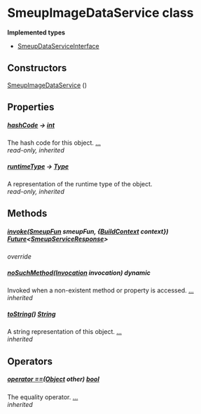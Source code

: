 


# SmeupImageDataService class












**Implemented types**

- [SmeupDataServiceInterface](../smeup_services_smeup_data_service_interface/SmeupDataServiceInterface-class.md)





## Constructors

[SmeupImageDataService](../smeup_services_smeup_image_data_service/SmeupImageDataService/SmeupImageDataService.md) ()

    


## Properties

##### [hashCode](https://api.flutter.dev/flutter/dart-core/Object/hashCode.html) &#8594; [int](https://api.flutter.dev/flutter/dart-core/int-class.html)



The hash code for this object. [...](https://api.flutter.dev/flutter/dart-core/Object/hashCode.html)  
_read-only, inherited_



##### [runtimeType](https://api.flutter.dev/flutter/dart-core/Object/runtimeType.html) &#8594; [Type](https://api.flutter.dev/flutter/dart-core/Type-class.html)



A representation of the runtime type of the object.   
_read-only, inherited_




## Methods

##### [invoke](../smeup_services_smeup_image_data_service/SmeupImageDataService/invoke.md)([SmeupFun](../smeup_models_smeup_fun/SmeupFun-class.md) smeupFun, {[BuildContext](https://api.flutter.dev/flutter/widgets/BuildContext-class.html) context}) [Future](https://api.flutter.dev/flutter/dart-async/Future-class.html)&lt;[SmeupServiceResponse](../smeup_services_smeup_service_response/SmeupServiceResponse-class.md)>



   
_override_



##### [noSuchMethod](https://api.flutter.dev/flutter/dart-core/Object/noSuchMethod.html)([Invocation](https://api.flutter.dev/flutter/dart-core/Invocation-class.html) invocation) dynamic



Invoked when a non-existent method or property is accessed. [...](https://api.flutter.dev/flutter/dart-core/Object/noSuchMethod.html)  
_inherited_



##### [toString](https://api.flutter.dev/flutter/dart-core/Object/toString.html)() [String](https://api.flutter.dev/flutter/dart-core/String-class.html)



A string representation of this object. [...](https://api.flutter.dev/flutter/dart-core/Object/toString.html)  
_inherited_




## Operators

##### [operator ==](https://api.flutter.dev/flutter/dart-core/Object/operator_equals.html)([Object](https://api.flutter.dev/flutter/dart-core/Object-class.html) other) [bool](https://api.flutter.dev/flutter/dart-core/bool-class.html)



The equality operator. [...](https://api.flutter.dev/flutter/dart-core/Object/operator_equals.html)  
_inherited_












